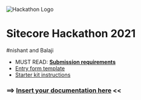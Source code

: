 ![Hackathon Logo](docs/images/hackathon.png?raw=true "Hackathon Logo")
# Sitecore Hackathon 2021
#nishant and Balaji

- MUST READ: **[Submission requirements](SUBMISSION_REQUIREMENTS.md)**
- [Entry form template](ENTRYFORM.md)
- [Starter kit instructions](STARTERKIT_INSTRUCTIONS.md)
  

### ⟹ [Insert your documentation here](ENTRYFORM.md) <<
